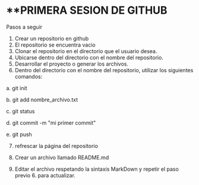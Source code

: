 # **PRIMERA SESION DE GITHUB

Pasos a seguir

1. Crear un repositorio en github
2. El repositorio se encuentra vacio
3. Clonar el repositorio en el directorio que el usuario desea.
4. Ubicarse dentro del directorio con el nombre del repositorio.
5. Desarrollar el proyecto o generar los archivos.
6. Dentro del directorio con el nombre del repositorio, utilizar los siguientes comandos:

a. git init

b. git add nombre_archivo.txt

c. git status

d. git commit -m "mi primer commit"

e. git push

7. refrescar la página del repositorio

8. Crear un archivo llamado README.md

9. Editar el archivo respetando la sintaxis MarkDown y repetir el paso previo 6. para actualizar.